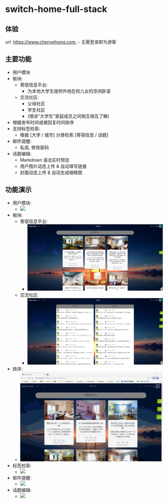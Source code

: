 switch-home-full-stack
===


体验
---
url: https://www.chenyehong.com, 
    - 无需登录即为游客
    

主要功能
---
- 用户模块
- 板块:
    - 寄宿信息平台:
        - 为本地大学生提供外地在校儿女的空闲卧室
    - 交流社区: 
        - 父母社区
        - 学生社区
        - (增进"大学生"家庭成员之间相互相互了解)
- 根据发布时间或被回复时间排序
- 支持标签检索:
    - 根据 [大学 / 城市] 分类检索 [寄宿信息 / 话题]
- 邮件提醒:
    - 私信, 修改密码
- 话题编辑:
    - Markdown 语法实时预览
    - 用户图片动态上传 & 自动填写链接
    - 封面动态上传 & 自动生成缩略图

功能演示
---
- 用户模块:
    - ![](/img-show/user_module.gif)
- 板块:
    - 寄宿信息平台:
         - ![](/img-show/board_post.png)
    - 交流社区: 
        - ![](/img-show/board_topic.png)
- 排序:
    - ![](/img-show/sort.gif)
- 标签检索:
    - ![](/img-show/search.gif)
- 邮件提醒:
    - ![](/img-show/mail.gif)
- 话题编辑:
    - ![](/img-show/post.gif)
